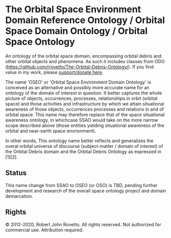 # The Orbital Space Environment Domain Reference Ontology / Orbital Space Domain Ontology / Orbital Space Ontology 

An ontology of the orbital space domain, encompassing orbital debris and other orbital objects and phenomena. As such it includes classes from ODO (https://github.com/rrovetto/The-Orbital-Debris-Ontology/). If you find value in my work, please [support/donate here](https://gogetfunding.com/creating-meaning-full-space-terminologies-knowledge-models-for-space-safety/).

The name 'OSEO' or 'Orbital Space Environment Domain Ontology' is conceived as an alternative and possibly more accurate name for an ontology of the domain of interest in question. It better captures the whole picture of objects, occurrences, processes, relationships in orbit (orbital space) and those activities and infrastructure by which we attain situational awareness of those objects, occurrences processes and relations in and of orbital space. This name may therefore replace that of the space situational awareness ontology, in whichcase SSAO would take on the more narrow scope described above (those entities yielding situational awareness of the orbital and near-earth space envrionment). 

In other words, This ontology name better reflects and generalizes the overal orbital universe of discourse (subject-matter / domain of interest) of the Orbital Debris domain and the Orbital Debris Ontology  as expressed in [1][2]. 

## Status
This name change from SSAO to OSEO (or OSO) is TBD, pending further development and research of the overall space ontology project and domain demarcation.

## Rights
© 2012-2020, Robert John Rovetto. All rights reserved. Not authorized for commercial use. Attribution required.
